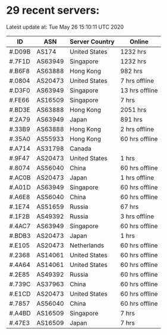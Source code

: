 # 29 recent servers:

Latest update at: Tue May 26 15:10:11 UTC 2020

| ID | ASN | Server Country | Online |
| -- | --- | -------------- | ------ |
| #.D09B | AS174 | United States | 1232 hrs |
| #.7F1D | AS63949 | Singapore | 1232 hrs |
| #.B6F8 | AS63888 | Hong Kong | 982 hrs |
| #.0804 | AS20473 | United States | 7 hrs offline |
| #.D3F0 | AS63949 | Singapore | 13 hrs offline |
| #.FE66 | AS16509 | Singapore | 7 hrs |
| #.BD3E | AS63888 | Hong Kong | 2051 hrs |
| #.2A79 | AS63949 | Japan | 891 hrs |
| #.33B9 | AS63888 | Hong Kong | 2 hrs offline |
| #.35A0 | AS55933 | Hong Kong | 60 hrs offline |
| #.A714 | AS31798 | Canada | |
| #.9F47 | AS20473 | United States | 1 hrs |
| #.8074 | AS56040 | China | 60 hrs offline |
| #.AC0B | AS20473 | Japan | 1 hrs offline |
| #.A01D | AS63949 | Singapore | 60 hrs offline |
| #.A6E8 | AS56040 | China | 60 hrs offline |
| #.1E74 | AS51659 | Russia | 67 hrs |
| #.1F2B | AS49392 | Russia | 3 hrs offline |
| #.4AC7 | AS63949 | Singapore | 60 hrs offline |
| #.BDB3 | AS20473 | Japan | 1 hrs |
| #.E105 | AS20473 | Netherlands | 60 hrs offline |
| #.2368 | AS14061 | United States | 60 hrs offline |
| #.4A64 | AS14061 | United States | 60 hrs offline |
| #.2E85 | AS49392 | Russia | 60 hrs offline |
| #.739C | AS37963 | China | 60 hrs offline |
| #.E1CD | AS20473 | United States | 60 hrs offline |
| #.7857 | AS56040 | China | 60 hrs offline |
| #.A4BD | AS16509 | Singapore | 7 hrs |
| #.47E3 | AS16509 | Japan | 7 hrs |

